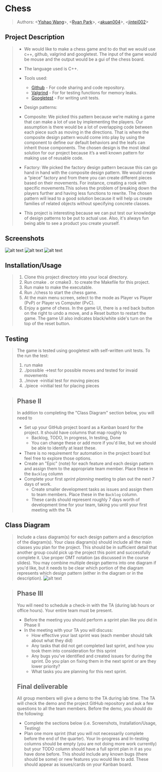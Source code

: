 # Chess
 
 > Authors: \<[Yishao Wang](https://github.com/caKuma)\>, \<[Ryan Park](https://github.com/rpark028)\>, \<[akuan004](https://github.com/akuan004)\>, \<[jintei002](https://github.com/jintei002)\>
## Project Description
 > * We would like to make a chess game and to do that we would use c++, github, valgrind and googletest. The input of the game would be mouse and the output would be a gui of the chess board. 
 > 
 > * The language used is C++.
 > * Tools used:
 >   * [Github](https://github.com/) - For code sharing and code repository.
 >   * [Valgrind](https://github.com/) - For for testing functions for memory leaks.
 >   * [Googletest](https://github.com/google/googletest) - For writing unit tests.
 > 
 > * Design patterns:
 > * Composite: We picked this pattern because we’re making a game that can make a lot of use by implementing the players. Our assumption is there would be a lot of overlapping code between each piece such as moving in the directions. That is where the composite design pattern would come into play by using the component to define our default behaviors and the leafs can inherit those components. The chosen design is the most ideal solution for our project because it’s a well known pattern for making use of reusable code. 
 > * Factory: We picked the factory design pattern because this can go hand in hand with the composite design pattern. We would create a “piece” factory and from there you can create different pieces based on their movements. For instance, creating a rook with specific movements.This solves the problem of breaking down the players further and having less functions to rewrite. The chosen pattern will lead to a good solution because it will help us create families of related objects without specifying concrete classes. 
> * This project is interesting because we can put test our knowledge of design patterns to be put to actual use. Also, it's always fun being able to see a product you create yourself.

 ## Screenshots
![alt text](screenshots/3.png "Main Menu")
![alt text](screenshots/1.png "Main Menu")
![alt text](screenshots/2.png "Main Menu")
 ## Installation/Usage
 > 1. Clone this project directory into your local directory.
 > 2. Run cmake . or cmake3 . to create the Makefile for this project.
 > 3. Run make to make the executable.
 > 4. Run ./chess to start the chess game. 
 > 5. At the main menu screen, select to the mode as Player vs Player (PvP) or Player vs Computer (PvC).
 > 6. Enjoy a game of chess.
 > In the game UI, there is a red back button on the right to undo a move, and a Reset button to restart the game. The game UI also indicates black/white side's turn on the top of the reset button.
 ## Testing
 > The game is tested using googletest with self-written unit tests.
 > To the run the test:
 > 1. run make
 > 2. ./possible ->test for possible moves and tested for invaid movements
 > 3. ./move ->initial test for moving pieces 
 > 4. ./piece ->initial test for placing pieces
 
 > ## Phase II
 > In addition to completing the "Class Diagram" section below, you will need to 
 > * Set up your GitHub project board as a Kanban board for the project. It should have columns that map roughly to 
 >   * Backlog, TODO, In progress, In testing, Done
 >   * You can change these or add more if you'd like, but we should be able to identify at least these.
 > * There is no requirement for automation in the project board but feel free to explore those options.
 > * Create an "Epic" (note) for each feature and each design pattern and assign them to the appropriate team member. Place these in the `Backlog` column
 > * Complete your first *sprint planning* meeting to plan out the next 7 days of work.
 >   * Create smaller development tasks as issues and assign them to team members. Place these in the `Backlog` column.
 >   * These cards should represent roughly 7 days worth of development time for your team, taking you until your first meeting with the TA
 
## Class Diagram
 > Include a class diagram(s) for each design pattern and a description of the diagram(s). Your class diagram(s) should include all the main classes you plan for the project. This should be in sufficient detail that another group could pick up the project this point and successfully complete it. Use proper OMT notation (as discussed in the course slides). You may combine multiple design patterns into one diagram if you'd like, but it needs to be clear which portion of the diagram represents which design pattern (either in the diagram or in the description). 
 > ![alt text](screenshots/Final_Project_-_Chess_1.png)

 
 > ## Phase III
 > You will need to schedule a check-in with the TA (during lab hours or office hours). Your entire team must be present. 
 > * Before the meeting you should perform a sprint plan like you did in Phase II
 > * In the meeting with your TA you will discuss: 
 >   - How effective your last sprint was (each member should talk about what they did)
 >   - Any tasks that did not get completed last sprint, and how you took them into consideration for this sprint
 >   - Any bugs you've identified and created issues for during the sprint. Do you plan on fixing them in the next sprint or are they lower priority?
 >   - What tasks you are planning for this next sprint.
 > ## Final deliverable
 > All group members will give a demo to the TA during lab time. The TA will check the demo and the project GitHub repository and ask a few questions to all the team members. 
 > Before the demo, you should do the following:
 > * Complete the sections below (i.e. Screenshots, Installation/Usage, Testing)
 > * Plan one more sprint (that you will not necessarily complete before the end of the quarter). Your In-progress and In-testing columns should be empty (you are not doing more work currently) but your TODO column should have a full sprint plan in it as you have done before. This should include any known bugs (there should be some) or new features you would like to add. These should appear as issues/cards on your Kanban board. 
 
